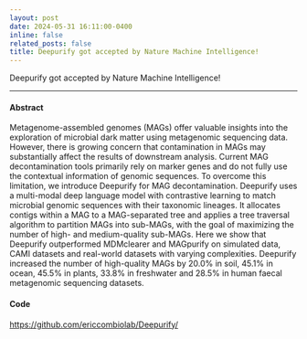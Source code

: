 ```yaml
---
layout: post
date: 2024-05-31 16:11:00-0400
inline: false
related_posts: false
title: Deepurify got accepted by Nature Machine Intelligence!
---
```


Deepurify got accepted by Nature Machine Intelligence!

---

#### Abstract

Metagenome-assembled genomes (MAGs) offer valuable insights into the exploration of microbial dark matter using metagenomic sequencing data. However, there is growing concern that contamination in MAGs may substantially affect the results of downstream analysis. Current MAG decontamination tools primarily rely on marker genes and do not fully use the contextual information of genomic sequences. To overcome this limitation, we introduce Deepurify for MAG decontamination. Deepurify uses a multi-modal deep language model with contrastive learning to match microbial genomic sequences with their taxonomic lineages. It allocates contigs within a MAG to a MAG-separated tree and applies a tree traversal algorithm to partition MAGs into sub-MAGs, with the goal of maximizing the number of high- and medium-quality sub-MAGs. Here we show that Deepurify outperformed MDMclearer and MAGpurify on simulated data, CAMI datasets and real-world datasets with varying complexities. Deepurify increased the number of high-quality MAGs by 20.0% in soil, 45.1% in ocean, 45.5% in plants, 33.8% in freshwater and 28.5% in human faecal metagenomic sequencing datasets.

#### Code

<a href="https://github.com/ericcombiolab/Deepurify/">https://github.com/ericcombiolab/Deepurify/ </a>